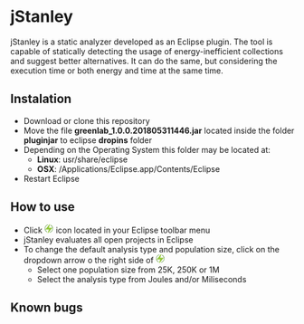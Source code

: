 # jStanley
jStanley is a static analyzer developed as an Eclipse plugin. The tool is capable of statically detecting the usage of energy-inefficient collections and suggest better alternatives. It can do the same, but considering the execution time or both energy and time at the same time.

## Instalation
- Download or clone this repository
- Move the file **greenlab_1.0.0.201805311446.jar** located inside the folder **pluginjar** to eclipse **dropins** folder
- Depending on the Operating System this folder may be located at:
	- **Linux**: usr/share/eclipse 
	- **OSX**: /Applications/Eclipse.app/Contents/Eclipse
- Restart Eclipse

## How to use
- Click ![jStanley](https://github.com/greensoftwarelab/jStanley/blob/master/icons/sample.png) icon located in your Eclipse toolbar menu
- jStanley evaluates all open projects in Eclipse
- To change the default analysis type and population size, click on the dropdown arrow o the right side of ![jStanley](https://github.com/greensoftwarelab/jStanley/blob/master/icons/sample.png)
	- Select one population size from 25K, 250K or 1M
	- Select the analysis type from Joules and/or Miliseconds


## Known bugs